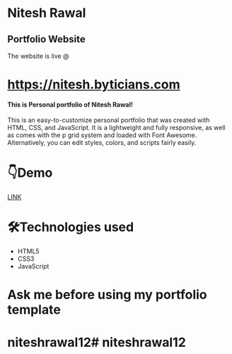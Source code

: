 

# Nitesh Rawal
## Portfolio Website
The website is live @
# https://nitesh.byticians.com

#### This is  Personal portfolio of Nitesh Rawal!

This is an easy-to-customize personal portfolio that was created with HTML, CSS, and JavaScript. It is a lightweight and fully responsive, as well as comes with the p grid system and loaded with Font Awesome. Alternatively, you can edit styles, colors, and scripts fairly easily.

# 👇Demo

<a href="https://niteshrawal12.github.io/niteshrawal12/">LINK</a>

# 🛠️Technologies used

- HTML5
- CSS3
- JavaScript

# Ask me before using my portfolio template 
# niteshrawal12# niteshrawal12

